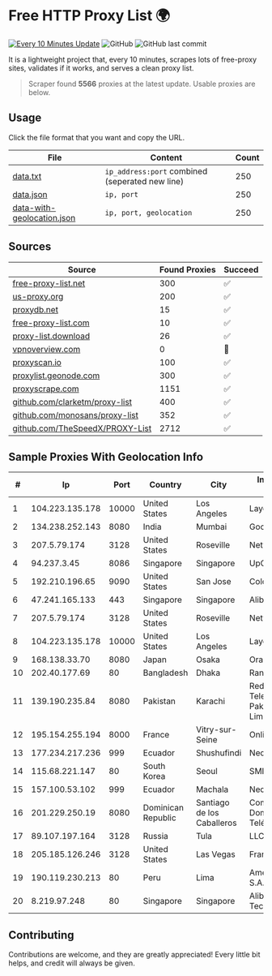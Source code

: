 
# Free HTTP Proxy List 🌍

[![Every 10 Minutes Update](https://github.com/mertguvencli/http-proxy-list/actions/workflows/main.yml/badge.svg?branch=main)](https://github.com/mertguvencli/http-proxy-list/actions/workflows/main.yml)
![GitHub](https://img.shields.io/github/license/mertguvencli/http-proxy-list)
![GitHub last commit](https://img.shields.io/github/last-commit/mertguvencli/http-proxy-list)

It is a lightweight project that, every 10 minutes, scrapes lots of free-proxy sites, validates if it works, and serves a clean proxy list.


> Scraper found **5566** proxies at the latest update. Usable proxies are below.

## Usage

Click the file format that you want and copy the URL.


|File|Content|Count|
|----|-------|-----|
|[data.txt](https://raw.githubusercontent.com/mertguvencli/http-proxy-list/main/proxy-list/data.txt)|`ip_address:port` combined (seperated new line)|250|
|[data.json](https://raw.githubusercontent.com/mertguvencli/http-proxy-list/main/proxy-list/data.json)|`ip, port`|250|
|[data-with-geolocation.json](https://raw.githubusercontent.com/mertguvencli/http-proxy-list/main/proxy-list/data-with-geolocation.json)|`ip, port, geolocation`|250|

## Sources

|Source|Found Proxies|Succeed|
|------|-------------|-------|
|[free-proxy-list.net](https://free-proxy-list.net)|300|✅|
|[us-proxy.org](https://www.us-proxy.org)|200|✅|
|[proxydb.net](http://proxydb.net)|15|✅|
|[free-proxy-list.com](https://free-proxy-list.com/?page=&port=&type%5B%5D=http&type%5B%5D=https&up_time=0&search=Search)|10|✅|
|[proxy-list.download](https://www.proxy-list.download/HTTP)|26|✅|
|[vpnoverview.com](https://vpnoverview.com/privacy/anonymous-browsing/free-proxy-servers)|0|🚫|
|[proxyscan.io](https://www.proxyscan.io)|100|✅|
|[proxylist.geonode.com](https://proxylist.geonode.com/api/proxy-list?limit=300&page=1&sort_by=lastChecked&sort_type=desc&protocols=http,https)|300|✅|
|[proxyscrape.com](https://api.proxyscrape.com/v2/?request=displayproxies&protocol=http&timeout=10000&country=all&ssl=all&anonymity=all)|1151|✅|
|[github.com/clarketm/proxy-list](https://raw.githubusercontent.com/clarketm/proxy-list/master/proxy-list-raw.txt)|400|✅|
|[github.com/monosans/proxy-list](https://raw.githubusercontent.com/monosans/proxy-list/main/proxies/http.txt)|352|✅|
|[github.com/TheSpeedX/PROXY-List](https://raw.githubusercontent.com/TheSpeedX/PROXY-List/master/http.txt)|2712|✅|


## Sample Proxies With Geolocation Info

|#|Ip|Port|Country|City|Internet Service Provider|
|-|--|----|-------|----|-------------------------|
|1|104.223.135.178|10000|United States|Los Angeles|LayerHost|
|2|134.238.252.143|8080|India|Mumbai|Google LLC|
|3|207.5.79.174|3128|United States|Roseville|Network Innovations|
|4|94.237.3.45|8086|Singapore|Singapore|UpCloud Ltd|
|5|192.210.196.65|9090|United States|San Jose|ColoCrossing|
|6|47.241.165.133|443|Singapore|Singapore|Alibaba.com LLC|
|7|207.5.79.174|3128|United States|Roseville|Network Innovations|
|8|104.223.135.178|10000|United States|Los Angeles|LayerHost|
|9|168.138.33.70|8080|Japan|Osaka|Oracle Corporation|
|10|202.40.177.69|80|Bangladesh|Dhaka|Ranks ITT|
|11|139.190.235.84|8080|Pakistan|Karachi|Redtone Telecommunications Pakistan (Private) Limited|
|12|195.154.255.194|8000|France|Vitry-sur-Seine|Online S.A.S.|
|13|177.234.217.236|999|Ecuador|Shushufindi|Nedetel S.A.|
|14|115.68.221.147|80|South Korea|Seoul|SMILESERV|
|15|157.100.53.102|999|Ecuador|Machala|Nedetel S.A.|
|16|201.229.250.19|8080|Dominican Republic|Santiago de los Caballeros|Compañía Dominicana de Teléfonos S. A.|
|17|89.107.197.164|3128|Russia|Tula|LLC TK Altair|
|18|205.185.126.246|3128|United States|Las Vegas|FranTech Solutions|
|19|190.119.230.213|80|Peru|Lima|America Movil Peru S.A.C.|
|20|8.219.97.248|80|Singapore|Singapore|Alibaba (US) Technology Co., Ltd.|



## Contributing

Contributions are welcome, and they are greatly appreciated! Every
little bit helps, and credit will always be given.

